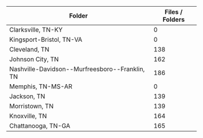 | Folder                                         |   Files / Folders |
|------------------------------------------------|-------------------|
| Clarksville, TN-KY                             |                 0 |
| Kingsport-Bristol, TN-VA                       |                 0 |
| Cleveland, TN                                  |               138 |
| Johnson City, TN                               |               162 |
| Nashville-Davidson--Murfreesboro--Franklin, TN |               186 |
| Memphis, TN-MS-AR                              |                 0 |
| Jackson, TN                                    |               139 |
| Morristown, TN                                 |               139 |
| Knoxville, TN                                  |               164 |
| Chattanooga, TN-GA                             |               165 |